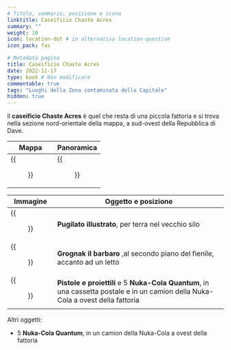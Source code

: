 ```yaml
---
# Titolo, sommario, posizione e icona
linktitle: Caseificio Chaste Acres
summary: ""
weight: 10
icon: location-dot # in alternativa location-question
icon_pack: fas

# Metadata pagina
title: Caseificio Chaste Acres
date: 2022-11-17
type: book # Non modificare
commentable: true
tags: "Luoghi della Zona contaminata della Capitale"
hidden: true
---
```



<div class="fo3">


Il **caseificio Chaste Acres** è quel che resta di una piccola fattoria e si trova nella sezione nord-orientale della mappa, a sud-ovest della Repubblica di Dave.

| Mappa                                | Panoramica                                      |
| ------------------------------------ | ----------------------------------------------- |
| {{<figure src="fo3/CAD_Farm_loc.webp">}} | {{<figure src="fo3/Chaste_Acres_Dairy_Farm.webp">}} |

| Immagine                                             | Oggetto e posizione                                                                                                               |
| ---------------------------------------------------- | --------------------------------------------------------------------------------------------------------------------------------- |
| {{<figure src="fo3/FO3_PI_Chaste_Acres.webp">}}          | **Pugilato illustrato**, per terra nel vecchio silo                                                                               |
| {{<figure src="fo3/FO3_GTB_Chaste_Acres.webp">}}         | **Grognak il barbaro** ,al secondo piano del fienile, accanto ad un letto                                                         |
| {{<figure src="fo3/Guns_and_Bullets_Chaste_Acres.jpg">}} | **Pistole e proiettili** e 5 **Nuka-Cola Quantum**, in una cassetta postale e in un camion della Nuka-Cola a ovest della fattoria |

Altri oggetti:
- 5 **Nuka-Cola Quantum**, in un camion della Nuka-Cola a ovest della fattoria

</div>